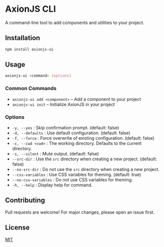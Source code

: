 # AxionJS CLI

A command-line tool to add components and utilities to your project.

## Installation

```sh
npm install axionjs-ui
```

## Usage

```sh
axionjs-ui <command> [options]
```

### Common Commands

- `axionjs-ui add <component>` – Add a component to your project
- `axionjs-ui init` – Initialize AxionJS in your project

### Options

- `-y, --yes` : Skip confirmation prompt. (default: false)
- `-d, --defaults` : Use default configuration. (default: false)
- `-f, --force` : Force overwrite of existing configuration. (default: false)
- `-c, --cwd <cwd>` : The working directory. Defaults to the current directory.
- `-s, --silent` : Mute output. (default: false)
- `--src-dir` : Use the `src` directory when creating a new project. (default: false)
- `--no-src-dir` : Do not use the `src` directory when creating a new project.
- `--css-variables` : Use CSS variables for theming. (default: true)
- `--no-css-variables` : Do not use CSS variables for theming.
- `-h, --help` : Display help for command.

## Contributing

Pull requests are welcome! For major changes, please open an issue first.

## License

[MIT](./LICENSE)
